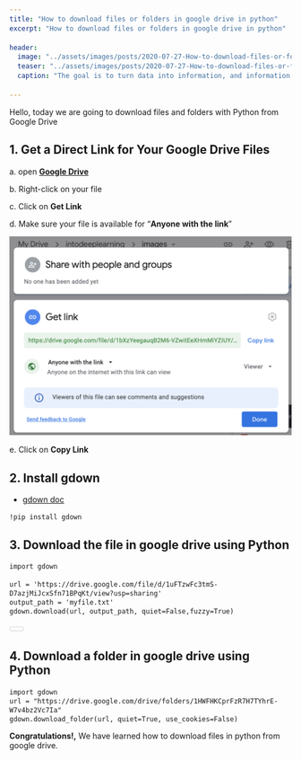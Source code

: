 ```yaml
---
title: "How to download files or folders in google drive in python"
excerpt: "How to download files or folders in google drive in python"

header:
  image: "../assets/images/posts/2020-07-27-How-to-download-files-or-folders-in-gdrive-in-python/firmbee-com-eMemmpUojlw-unsplash.jpg"
  teaser: "../assets/images/posts/2020-07-27-How-to-download-files-or-folders-in-gdrive-in-python/firmbee-com-eMemmpUojlw-unsplash.jpg"
  caption: "The goal is to turn data into information, and information into insight"
  
---
```


Hello, today we are going to  download files and folders with Python from Google Drive

## 1. Get a Direct Link for Your Google Drive Files

a. open **[Google Drive](https://drive.google.com/)**

b. Right-click on your file

c. Click on **Get Link**

d. Make sure your file is available for “**Anyone with the link**”

![get shareable link](../assets/images/posts/2020-07-27-how-to-download-files-or-folders-in-gdrive-in-python/uc.png)

e. Click on **Copy Link**

## 2. Install gdown

- [gdown doc](https://pypi.org/project/gdown/)

```
!pip install gdown
```

## 3. Download the file in google drive using Python

```
import gdown

url = 'https://drive.google.com/file/d/1uFTzwFc3tmS-D7azjMiJcxSfn71BPqKt/view?usp=sharing'
output_path = 'myfile.txt'
gdown.download(url, output_path, quiet=False,fuzzy=True)
```

<details class="description" style="box-sizing: border-box; display: block;"><summary class="btn btn-sm" data-open="Hide Output" data-close="Show Output" style="box-sizing: border-box; display: inline-block; cursor: pointer; position: relative; padding: 3px 12px; font-size: 12px; font-weight: 500; line-height: 20px; white-space: nowrap; vertical-align: middle; user-select: none; border: 1px solid rgba(27, 31, 35, 0.15); border-radius: 6px; appearance: none; color: rgb(36, 41, 46); background-color: rgb(250, 251, 252); box-shadow: rgba(27, 31, 35, 0.04) 0px 1px 0px, rgba(255, 255, 255, 0.25) 0px 1px 0px inset; transition: background-color 0.2s cubic-bezier(0.3, 0, 0.5, 1) 0s;"></summary></details>

## 4. Download a folder in google drive using Python

```
import gdown
url = "https://drive.google.com/drive/folders/1HWFHKCprFzR7H7TYhrE-W7v4bz2Vc7Ia"
gdown.download_folder(url, quiet=True, use_cookies=False)
```

**Congratulations!,** We have learned how to download files in python from google drive.